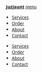 <script>
  $( document ).ready(function(){
    $(".button-collapse").sideNav();
  });
</script>

<div class="navbar-fixed">
<nav>
  <div class="nav-wrapper grey darken-4" style="font-family: 'Oswald', sans;">
    <a href="/" class="brand-logo" style="font-family: 'Sanchez', sans; padding-left: 5px"><b>JuzJaunt</b></a>
    <a href="#" data-activates="mobile-nav" class="button-collapse"><i class="material-icons">menu</i></a>
    <ul class="right hide-on-med-and-down">
      <li><a href="#">Services</a></li>
      <li class="active grey"><a class="black-text" href="/order">Order</a></li>
      <li><a href="#">About</a></li>
      <li><a href="#">Contact</a></li>
    </ul>
  </div>
</nav>
</div>
<div>
<ul class="side-nav grey darken-2" id="mobile-nav" style="font-family: 'Oswald', sans;">
  <li><a href="#" class="cards waves-effect waves-black white-text">Services</a></li>
  <li class="active grey"><a class="black-text" href="/order" class="cards waves-effect waves-black white-text">Order</a></li>
  <li><a href="#" class="cards waves-effect waves-black white-text">About</a></li>
  <li><a href="#" class="cards waves-effect waves-black white-text">Contact</a></li>
</ul>
</div>